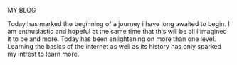 MY BLOG 

Today has marked the beginning of a journey i have long awaited to begin. I am enthusiastic and hopeful at the same time that this will be all i imagined it to be and more. Today has been enlightening on more than one level. Learning the basics of the internet as well as its history has only sparked my intrest to learn more.
